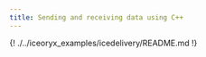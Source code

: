 ```yaml
---
title: Sending and receiving data using C++
---
```


{! ./../iceoryx_examples/icedelivery/README.md !}
